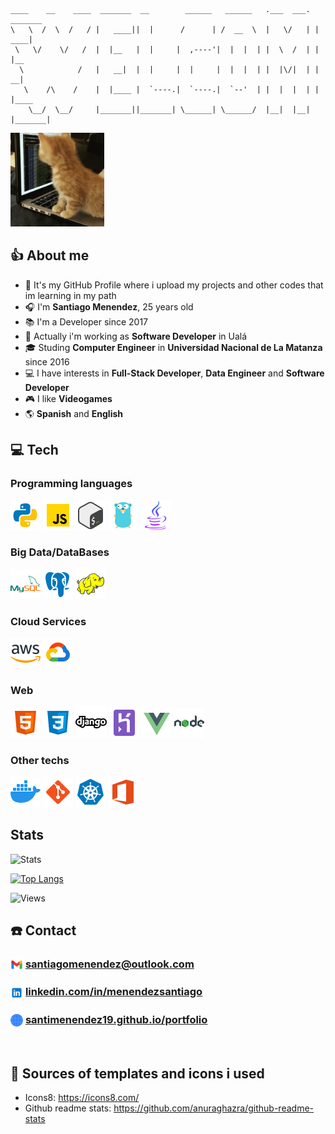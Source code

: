 
    ____    __    ____  _______  __        ______   ______   .___  ___.  _______ 
    \   \  /  \  /   / |   ____||  |      /      | /  __  \  |   \/   | |   ____|
     \   \/    \/   /  |  |__   |  |     |  ,----'|  |  |  | |  \  /  | |  |__   
      \            /   |   __|  |  |     |  |     |  |  |  | |  |\/|  | |   __|  
       \    /\    /    |  |____ |  `----.|  `----.|  `--'  | |  |  |  | |  |____ 
        \__/  \__/     |_______||_______| \______| \______/  |__|  |__| |_______|


<img src="sources/images/kitten.gif" width="150" height="150">

## 👍 About me

- 🎈 It's my GitHub Profile where i upload my projects and other codes that im learning in my path
- 🎧 I'm **Santiago Menendez**, 25 years old
- 📚 I'm a Developer since 2017
- 💼 Actually i'm working as **Software Developer** in Ualá
- 🎓 Studing **Computer Engineer** in **Universidad Nacional de La Matanza** since 2016
- 💻 I have interests in **Full-Stack Developer**, **Data Engineer** and **Software Developer**
- 🎮 I like **Videogames**
- 🌎 **Spanish** and **English**

## 💻 Tech

### Programming languages

<div>
  <img src="sources/images/languages/icons8-python-48.png">
  <img src="sources/images/languages/icons8-javascript-48.png">
  <img src="sources/images/languages/icons8-bash-48.png">
  <img src="sources/images/languages/icons8-golang-48.png">
  <img src="sources/images/languages/icons8-java-64.png" width=48px height=48px>
</div>

### Big Data/DataBases

<div>
  <img src="sources/images/tech/databases/icons8-mysql-logo-48.png">
  <img src="sources/images/tech/databases/icons8-postgresql-48.png">
  <img src="sources/images/tech/databases/icons8-hadoop-48.png">
</div>

### Cloud Services

<div>
  <img src="sources/images/tech/cloud/icons8-aws-48.png">
  <img src="sources/images/tech/cloud/icons8-google-cloud-48.png">
</div>

### Web

<div>
  <img src="sources/images/tech/web/icons8-html-5-48.png">
  <img src="sources/images/tech/web/icons8-css3-48.png">
  <img src="sources/images/tech/web/icons8-django-50.png">
  <img src="sources/images/tech/web/icons8-heroku-48.png">
  <img src="sources/images/tech/web/icons8-vue-js-48.png">
  <img src="sources/images/tech/icons8-nodejs-48.png">
</div>

### Other techs

<div>
  <img src="sources/images/tech/icons8-docker-48.png">
  <img src="sources/images/tech/icons8-git-48.png">
  <img src="sources/images/tech/icons8-kubernetes-48.png">
  <img src="sources/images/tech/icons8-office-365-48.png">
</div>

## Stats

![Stats](https://github-readme-stats.vercel.app/api?username=santimenendez19&count_private=true&show_icons=true&theme=tokyonight)

[![Top Langs](https://github-readme-stats.vercel.app/api/top-langs/?username=santimenendez19&layout=compact&theme=tokyonight)](https://github.com/anuraghazra/github-readme-stats)

![Views](https://komarev.com/ghpvc/?username=santimenendez19&color=brightgreen)

## ☎️ Contact

<p>
  <h3><img src="sources/images/contact/icons8-gmail-48.png" width="20" height="20" style="vertical-align:middle; display:inline;"> <a href="mailto:santiagomenendez@outlook.com">santiagomenendez@outlook.com</a></h3>
</p>
<p>
  <h3><img src="sources/images/contact/icons8-linkedin-48.png" width="20" height="20" style="vertical-align:middle; display:inline;"> <a href="https://www.linkedin.com/in/menendezsantiago/">linkedin.com/in/menendezsantiago</a></h3>
</p>
<p>
  <h3><img src="sources/images/contact/icons8-web-32.png" width="20" height="20" style="vertical-align:middle; display:inline;"> <a href="https://santimenendez19.github.io/portfolio/">santimenendez19.github.io/portfolio</a></h3>
</p>

</br>

## 🔗 Sources of templates and icons i used

- Icons8: <https://icons8.com/>
- Github readme stats: <https://github.com/anuraghazra/github-readme-stats>
